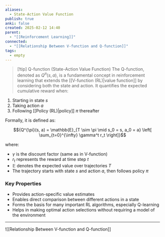 ```yaml
---
aliases:
  - State-Action Value Function
publish: true
anki: false
created: 2025-02-12 14:40
parent:
  - "[[Reinforcement Learning]]"
connected:
  - "[[Relationship Between V-function and Q-function]]"
tags:
  - empty
---
```


> [!tip] Q-function (State-Action Value Function)
The Q-function, denoted as $Q^\pi(s,a)$, is a fundamental concept in reinforcement learning that extends the [[V-function (RL)|value function]] by considering both the state and action. It quantifies the expected cumulative reward when:

1. Starting in state $s$
2. Taking action $a$ 
3. Following [[Policy (RL)|policy]] $\pi$ thereafter

Formally, it is defined as:

$${Q^{\pi}(s, a) = \mathbb{E}_{T \sim \pi \mid s_0 = s, a_0 = a} \left[ \sum_{t=0}^{\infty} \gamma^t r_t \right]}$$

where:
- $\gamma$ is the discount factor (same as in V-function)
- $r_t$ represents the reward at time step $t$
- $\mathbb{E}$ denotes the expected value over trajectories $T$
- The trajectory starts with state $s$ and action $a$, then follows policy $\pi$

### Key Properties
- Provides action-specific value estimates
- Enables direct comparison between different actions in a state
- Forms the basis for many important RL algorithms, especially Q-learning
- Helps in making optimal action selections without requiring a model of the environment

---

![[Relationship Between V-function and Q-function]]